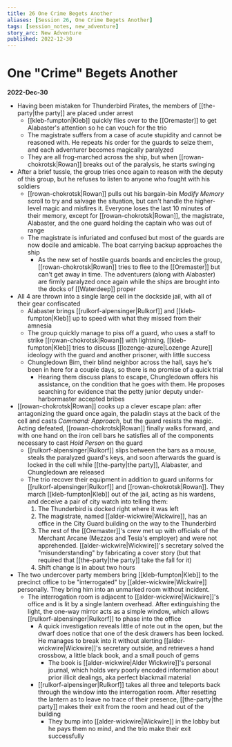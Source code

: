 ```yaml
---
title: 26 One Crime Begets Another
aliases: [Session 26, One Crime Begets Another]
tags: [session_notes, new_adventure]
story_arc: New Adventure
published: 2022-12-30
---
```

# One "Crime" Begets Another
**2022-Dec-30**

- Having been mistaken for Thunderbird Pirates, the members of [[the-party|the party]] are placed under arrest
	- [[kleb-fumpton|Kleb]] quickly flies over to the [[Oremaster]] to get Alabaster's attention so he can vouch for the trio
	- The magistrate suffers from a case of acute stupidity and cannot be reasoned with. He repeats his order for the guards to seize them, and each adventurer becomes magically paralyzed
	- They are all frog-marched across the ship, but when [[rowan-chokrotsk|Rowan]] breaks out of the paralysis, he starts swinging
- After a brief tussle, the group tries once again to reason with the deputy of this group, but he refuses to listen to anyone who fought with his soldiers
	- [[rowan-chokrotsk|Rowan]] pulls out his bargain-bin *Modify Memory* scroll to try and salvage the situation, but can't handle the higher-level magic and misfires it. Everyone loses the last 10 minutes of their memory, except for [[rowan-chokrotsk|Rowan]], the magistrate, Alabaster, and the one guard holding the captain who was out of range
	- The magistrate is infuriated and confused but most of the guards are now docile and amicable. The boat carrying backup approaches the ship
		- As the new set of hostile guards boards and encircles the group, [[rowan-chokrotsk|Rowan]] tries to flee to the [[Oremaster]] but can't get away in time. The adventurers (along with Alabaster) are firmly paralyzed once again while the ships are brought into the docks of [[Waterdeep]] proper
- All 4 are thrown into a single large cell in the dockside jail, with all of their gear confiscated
	- Alabaster brings [[rulkorf-alpensinger|Rulkorf]] and [[kleb-fumpton|Kleb]] up to speed with what they missed from their amnesia
	- The group quickly manage to piss off a guard, who uses a staff to strike [[rowan-chokrotsk|Rowan]] with lightning. [[kleb-fumpton|Kleb]] tries to discuss [[lozenge-azure|Lozenge Azure]] ideology with the guard and another prisoner, with little success
	- Chungledown Bim, their blind neighbor across the hall, says he's been in here for a couple days, so there is no promise of a quick trial
		- Hearing them discuss plans to escape, Chungledown offers his assistance, on the condition that he goes with them. He proposes searching for evidence that the petty junior deputy under-harbormaster accepted bribes
- [[rowan-chokrotsk|Rowan]] cooks up a clever escape plan: after antagonizing the guard once again, the paladin stays at the back of the cell and casts *Command: Approach*, but the guard resists the magic. Acting defeated, [[rowan-chokrotsk|Rowan]] finally walks forward, and with one hand on the iron cell bars he satisfies all of the components necessary to cast *Hold Person* on the guard
	- [[rulkorf-alpensinger|Rulkorf]] slips between the bars as a mouse, steals the paralyzed guard's keys, and soon afterwards the guard is locked in the cell while [[the-party|the party]], Alabaster, and Chungledown are released
	- The trio recover their equipment in addition to guard uniforms for [[rulkorf-alpensinger|Rulkorf]] and [[rowan-chokrotsk|Rowan]]. They march [[kleb-fumpton|Kleb]] out of the jail, acting as his wardens, and deceive a pair of city watch into telling them:
		1. The Thunderbird is docked right where it was left
		1. The magistrate, named [[alder-wickwire|Wickwire]], has an office in the City Guard building on the way to the Thunderbird
		1. The rest of the [[Oremaster]]'s crew met up with officials of the Merchant Arcane (Mezzos and Tesia's employer) and were not apprehended. [[alder-wickwire|Wickwire]]'s secretary solved the "misunderstanding" by fabricating a cover story (but that required that [[the-party|the party]] take the fall for it)
		1. Shift change is in about two hours
- The two undercover party members bring [[kleb-fumpton|Kleb]] to the precinct office to be "interrogated" by [[alder-wickwire|Wickwire]] personally. They bring him into an unmarked room without incident.
	- The interrogation room is adjacent to [[alder-wickwire|Wickwire]]'s office and is lit by a single lantern overhead. After extinguishing the light, the one-way mirror acts as a simple window, which allows [[rulkorf-alpensinger|Rulkorf]] to phase into the office
		- A quick investigation reveals little of note out in the open, but the dwarf does notice that one of the desk drawers has been locked. He manages to break into it without alerting [[alder-wickwire|Wickwire]]'s secretary outside, and retrieves a hand crossbow, a little black book, and a small pouch of gems
			- The book is [[alder-wickwire|Alder Wickwire]]'s personal journal, which holds very poorly encoded information about prior illicit dealings, aka perfect blackmail material
		- [[rulkorf-alpensinger|Rulkorf]] takes all three and teleports back through the window into the interrogation room. After resetting the lantern as to leave no trace of their presence, [[the-party|the party]] makes their exit from the room and head out of the building
			- They bump into [[alder-wickwire|Wickwire]] in the lobby but he pays them no mind, and the trio make their exit successfully